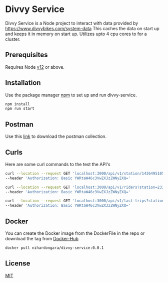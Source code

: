 # Divvy Service

Divvy Service is a Node project to interact with data provided by https://www.divvybikes.com/system-data
This caches the data on start up and keeps it in memory on start up. Utilizes upto 4 cpu cores to for a cluster.  

## Prerequisites

Requires Node [v12](https://nodejs.org/download/release/latest-v12.x/) or above.

## Installation

Use the package manager [npm](https://www.npmjs.com/get-npm) to set up and run divvy-service.

```bash
npm install
npm run start
```

## Postman
Use this [link](https://www.getpostman.com/collections/48c500ff191c0b4092ba) to download the postman collection. 

## Curls

Here are some curl commands to the test the API's

```bash
curl --location --request GET 'localhost:3000/api/v1/station/1436495105198659242' \
--header 'Authorization: Basic YWRtaW46c3VwZXJzZWNyZXQ='

curl --location --request GET 'localhost:3000/api/v1/riders?station=233&station=546&station=548&date=04/01/2019' \
--header 'Authorization: Basic YWRtaW46c3VwZXJzZWNyZXQ='

curl --location --request GET 'localhost:3000/api/v1/last-trips?station=233&station=546&station=548&date=04/03/2019' \
--header 'Authorization: Basic YWRtaW46c3VwZXJzZWNyZXQ='
```

## Docker

You can create the Docker image from the DockerFile in the repo or download the tag from [Docker-Hub](https://hub.docker.com/repository/docker/nihardongara/divvy-service/tags?page=1)

```bash
docker pull nihardongara/divvy-service:0.0.1
```

## License
[MIT](https://choosealicense.com/licenses/mit/)
